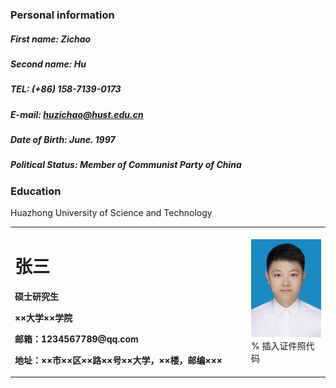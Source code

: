 ### Personal information
##### First name: Zichao
##### Second name: Hu
##### TEL: (+86) 158-7139-0173
##### E-mail: huzichao@hust.edu.cn
##### Date of Birth: June. 1997
##### Political Status: Member of Communist Party of China

### Education 
Huazhong University of Science and Technology

<table border="0">
  <tr>
    <td width="75%">
      <h1>张三</h1>
      <p><b>硕士研究生</b></p>
      <p><b>××大学××学院</b></p>
      <p><b>邮箱：1234567789@qq.com</b></p>
      <p><b>地址：××市××区××路××号××大学，××楼，邮编×××</b></p>
    </td>
    <td width="25%">
      <img src="/me.JPG" width="100%">      % 插入证件照代码
    </td>
  </tr>
</table>
